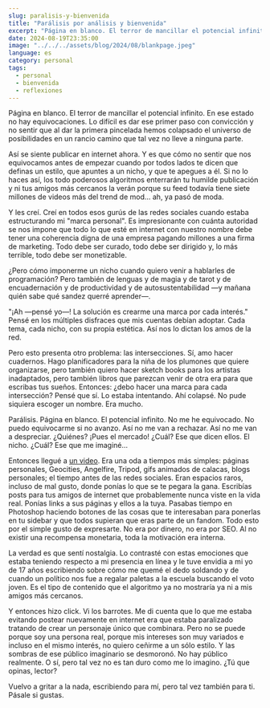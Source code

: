```yaml
---
slug: paralisis-y-bienvenida
title: "Parálisis por análisis y bienvenida"
excerpt: "Página en blanco. El terror de mancillar el potencial infinito. En ese estado no hay equivocaciones. Lo difícil es dar ese primer paso con convicción y no sentir que al dar la primera pincelada hemos colapsado el universo de posibilidades en un rancio camino que tal vez no lleve a ninguna parte."
date: 2024-08-19T23:35:00
image: "../../../assets/blog/2024/08/blankpage.jpeg"
language: es
category: personal
tags:
  - personal
  - bienvenida
  - reflexiones
---
```

Página en blanco. El terror de mancillar el potencial infinito. En ese estado no hay equivocaciones. Lo difícil es dar ese primer paso con convicción y no sentir que al dar la primera pincelada hemos colapsado el universo de posibilidades en un rancio camino que tal vez no lleve a ninguna parte.

Así se siente publicar en internet ahora. Y es que cómo no sentir que nos equivocamos antes de empezar cuando por todos lados te dicen que definas un estilo, que apuntes a un nicho, y que te apegues a él. Si no lo haces así, los todo poderosos algoritmos enterrarán tu humilde publicación y ni tus amigos más cercanos la verán porque su feed todavía tiene siete millones de videos más del trend de mod... ah, ya pasó de moda.

Y les creí. Creí en todos esos gurús de las redes sociales cuando estaba estructurando mi "marca personal". Es impresionante con cuánta autoridad se nos impone que todo lo que esté en internet con nuestro nombre debe tener una coherencia digna de una empresa pagando millones a una firma de marketing. Todo debe ser curado, todo debe ser dirigido y, lo más terrible, todo debe ser monetizable.

¿Pero cómo imponerme un nicho cuando quiero venir a hablarles de programación? Pero también de lenguas y de magia y de tarot y de encuadernación y de productividad y de autosustentabilidad —y mañana quién sabe qué sandez querré aprender—.

"¡Ah —pensé yo—! La solución es crearme una marca por cada interés." Pensé en los múltiples disfraces que mis cuentas debían adoptar. Cada tema, cada nicho, con su propia estética. Así nos lo dictan los amos de la red.

Pero esto presenta otro problema: las intersecciones. Sí, amo hacer cuadernos. Hago planificadores para la niña de los plumones que quiere organizarse, pero también quiero hacer sketch books para los artistas inadaptados, pero también libros que parezcan venir de otra era para que escribas tus sueños. Entonces: ¿debo hacer una marca para cada intersección? Pensé que sí. Lo estaba intentando. Ahí colapsé. No pude siquiera escoger un nombre. Era mucho.

Parálisis. Página en blanco. El potencial infinito. No me he equivocado. No puedo equivocarme si no avanzo. Así no me van a rechazar. Así no me van a despreciar. ¿Quiénes? ¡Pues el mercado! ¿Cuál? Ese que dicen ellos. El nicho. ¿Cuál? Ese que me imaginé...

Entonces llegué a [un video](https://www.youtube.com/watch?v=rTSEr0cRJY8). Era una oda a tiempos más simples: páginas personales, Geocities, Angelfire, Tripod, gifs animados de calacas, blogs personales; el tiempo antes de las redes sociales. Eran espacios raros, incluso de mal gusto, donde ponías lo que se te pegara la gana. Escribías posts para tus amigos de internet que probablemente nunca viste en la vida real. Ponías links a sus páginas y ellos a la tuya. Pasabas tiempo en Photoshop haciendo botones de las cosas que te interesaban para ponerlas en tu sidebar y que todos supieran que eras parte de un fandom. Todo esto por el simple gusto de expresarte. No era por dinero, no era por SEO. Al no existir una recompensa monetaria, toda la motivación era interna.

La verdad es que sentí nostalgia. Lo contrasté con estas emociones que estaba teniendo respecto a mi presencia en línea y le tuve envidia a mi yo de 17 años escribiendo sobre cómo me quemé el dedo soldando y de cuando un político nos fue a regalar paletas a la escuela buscando el voto joven. Es el tipo de contenido que el algoritmo ya no mostraría ya ni a mis amigos más cercanos.

Y entonces hizo click. Vi los barrotes. Me di cuenta que lo que me estaba evitando postear nuevamente en internet era que estaba paralizado tratando de crear un personaje único que combinara. Pero no se puede porque soy una persona real, porque mis intereses son muy variados e incluso en el mismo interés, no quiero ceñirme a un sólo estilo. Y las sombras de ese público imaginario se desmoronó. No hay público realmente. O sí, pero tal vez no es tan duro como me lo imagino. ¿Tú que opinas, lector?

Vuelvo a gritar a la nada, escribiendo para mí, pero tal vez también para ti. Pásale si gustas.
